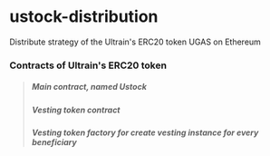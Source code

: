 # ustock-distribution
Distribute strategy of the Ultrain's ERC20 token UGAS on Ethereum
### Contracts of Ultrain's ERC20 token
> ##### Main contract, named Ustock
> ##### Vesting token contract
> ##### Vesting token factory for create vesting instance for every beneficiary 
